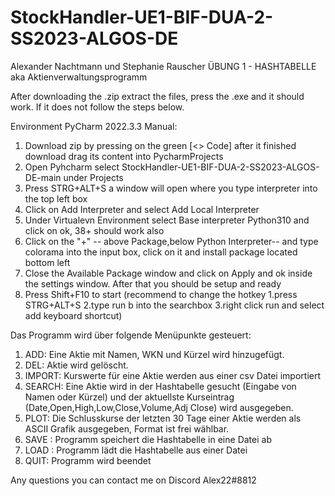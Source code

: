 # StockHandler-UE1-BIF-DUA-2-SS2023-ALGOS-DE

Alexander Nachtmann und Stephanie Rauscher
ÜBUNG 1 - HASHTABELLE aka Aktienverwaltungsprogramm

After downloading the .zip extract the files, press the .exe and it should work. If it does not follow the steps below.

Environment PyCharm 2022.3.3
Manual:
1. Download zip by pressing on the green [<> Code] after it finished download drag its content into PycharmProjects
2. Open Pyhcharm select StockHandler-UE1-BIF-DUA-2-SS2023-ALGOS-DE-main under Projects
3. Press STRG+ALT+S a window will open where you type interpreter into the top left box
4. Click on Add Interpreter and select Add Local Interpreter
5. Under Virtualevn Environment select Base interpreter Python310 and click on ok, 38+ should work also
6. Click on the "+" -- above Package,below Python Interpreter-- and type colorama into the input box, click on it and install package located bottom left
7. Close the Available Package window and click on Apply and ok inside the settings window. After that you should be setup and ready 
8. Press Shift+F10 to start (recommend to change the hotkey 1.press STRG+ALT+S 2.type run b into the searchbox  3.right click run and select add keyboard shortcut)

Das Programm wird über folgende Menüpunkte gesteuert:
1. ADD: Eine Aktie mit Namen, WKN und Kürzel wird hinzugefügt.
2. DEL: Aktie wird gelöscht.
3. IMPORT: Kurswerte für eine Aktie werden aus einer csv Datei importiert
4. SEARCH: Eine Aktie wird in der Hashtabelle gesucht (Eingabe von Namen oder Kürzel) und der aktuellste Kurseintrag (Date,Open,High,Low,Close,Volume,Adj Close) wird ausgegeben.
5. PLOT: Die Schlusskurse der letzten 30 Tage einer Aktie werden als ASCII Grafik ausgegeben, Format ist frei wählbar.
6. SAVE <filename>: Programm speichert die Hashtabelle in eine Datei ab
7. LOAD <filename>: Programm lädt die Hashtabelle aus einer Datei
8. QUIT: Programm wird beendet


Any questions you can contact me on Discord Alex22#8812
